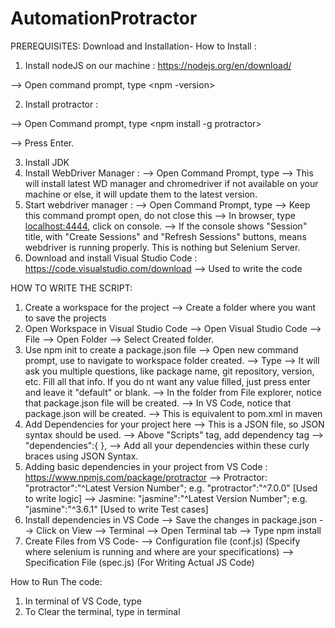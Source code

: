 # AutomationProtractor


PREREQUISITES: Download and Installation-
How to Install :
1. Install nodeJS on our machine : https://nodejs.org/en/download/

 --> Open command prompt, type <npm -version>
 
2. Install protractor : 

  --> Open Command prompt, type <npm install -g protractor>
 
  --> Press Enter.
  
3. Install JDK
4. Install WebDriver Manager :
  --> Open Command Prompt, type <webdriver-manager update>
  --> This will install latest WD manager and chromedriver if not available on your machine or else, it will update them to the latest version.
5. Start webdriver manager :
  --> Open Command Prompt, type <webdriver-manager start>
  --> Keep this command prompt open, do not close this
  --> In browser, type <localhost:4444>, click on console.
  --> If the console shows "Session" title, with "Create Sessions" and "Refresh Sessions" buttons, means webdriver is running properly. This is nothing but Selenium Server.
6. Download and install Visual Studio Code : https://code.visualstudio.com/download
  --> Used to write the code
  
  
HOW TO WRITE THE SCRIPT:
1. Create a workspace for the project
  --> Create a folder where you want to save the projects
2. Open Workspace in Visual Studio Code
  --> Open Visual Studio Code --> File --> Open Folder
  --> Select Created folder.
3. Use npm init to create a package.json file
  --> Open new command prompt, use <cd> to navigate to workspace folder created.
  --> Type <npm init>
  --> It will ask you multiple questions, like package name, git repository, version, etc. Fill all that info. If you do nt want any value filled, just press enter and leave it "default" or blank.
  --> In the folder from File explorer, notice that package.json file will be created.
  --> In VS Code, notice that package.json will be created.
  --> This is equivalent to pom.xml in maven
4. Add Dependencies for your project here
  --> This is a JSON file, so JSON syntax should be used.
  --> Above "Scripts" tag, add dependency tag
  --> "dependencies":{      },
  --> Add all your dependencies within these curly braces using JSON Syntax.
5. Adding basic dependencies in your project from VS Code : https://www.npmjs.com/package/protractor
  --> Protractor: "protractor":"^Latest Version Number"; e.g. "protractor":"^7.0.0" [Used to write logic]
  --> Jasmine: "jasmine":"^Latest Version Number"; e.g. "jasmine":"^3.6.1" [Used to write Test cases]
6. Install dependencies in VS Code
  --> Save the changes in package.json
  --> Click on View --> Terminal
  --> Open Terminal tab
  --> Type npm install
7. Create Files from VS Code-
  --> Configuration file (conf.js) (Specify where selenium is running and where are your specifications)
  --> Specification File (spec.js) (For Writing Actual JS Code)
  
  
How to Run The code:
1. In terminal of VS Code, type <protractor conf.js>
2. To Clear the terminal, type <clear> in terminal
